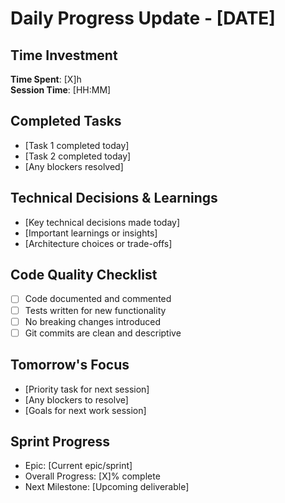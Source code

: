 # Daily Progress Update - [DATE]

## Time Investment
**Time Spent**: [X]h  
**Session Time**: [HH:MM]

## Completed Tasks
- [Task 1 completed today]
- [Task 2 completed today]
- [Any blockers resolved]

## Technical Decisions & Learnings
- [Key technical decisions made today]
- [Important learnings or insights]
- [Architecture choices or trade-offs]

## Code Quality Checklist
- [ ] Code documented and commented
- [ ] Tests written for new functionality
- [ ] No breaking changes introduced
- [ ] Git commits are clean and descriptive

## Tomorrow's Focus
- [Priority task for next session]
- [Any blockers to resolve]
- [Goals for next work session]

## Sprint Progress
- Epic: [Current epic/sprint]
- Overall Progress: [X]% complete
- Next Milestone: [Upcoming deliverable]